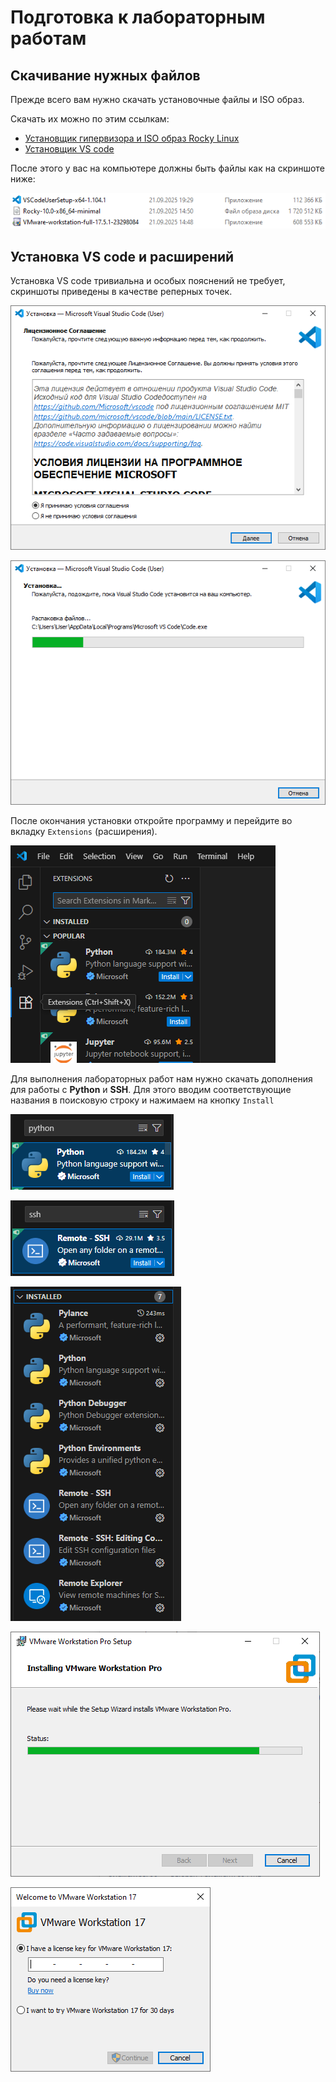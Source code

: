 # Подготовка к лабораторным работам
## Скачивание нужных файлов
Прежде всего вам нужно скачать установочные файлы и ISO образ.

Скачать их можно по этим ссылкам:
- [Установщик гипервизора и ISO образ Rocky Linux](https://drive.google.com/drive/folders/1F3HMSls1LDoprFnNyDuAwhaRnjSfKjem)
- [Установщик VS code](https://code.visualstudio.com/)

После этого у вас на компьютере должны быть файлы как на скриншоте ниже:

![Скачанные файлы](../images/preparation_for_labs/0.0.png)

## Установка VS code и расширений
Установка VS code тривиальна и особых пояснений не требует, скриншоты приведены в качестве реперных точек.

![Обязательно прочитайте всё лицензионное соглашение!!!](../images/preparation_for_labs/0.1.png)

![Установка](../images/preparation_for_labs/0.2.png)

После окончания установки откройте программу и перейдите во вкладку `Extensions` (расширения).

![](../images/preparation_for_labs/0.3.png)

Для выполнения лабораторных работ нам нужно скачать дополнения для работы с **Python** и **SSH**. Для этого вводим соответствующие названия в поисковую строку и нажимаем на кнопку `Install`

![](../images/preparation_for_labs/0.4.png)

![](../images/preparation_for_labs/0.5.png)

![](../images/preparation_for_labs/0.6.png)

![](../images/preparation_for_labs/0.7.png)

![](../images/preparation_for_labs/0.8.png)